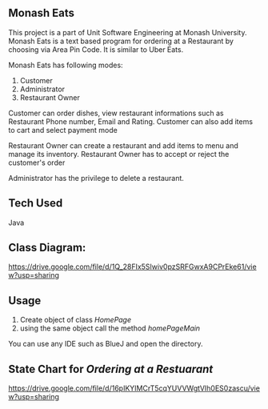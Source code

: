 
## Monash Eats

This project is a part of Unit Software Engineering at Monash University. 
Monash Eats is a text based program for ordering at a Restaurant by choosing via Area Pin Code.
It is similar to Uber Eats. 

Monash Eats has following modes:
1) Customer
2) Administrator
3) Restaurant Owner

Customer can order dishes, view restaurant informations such as Restaurant Phone number, Email and Rating. 
Customer can also add items to cart and select payment mode

Restaurant Owner can create a restaurant and add items to menu and manage its inventory. 
Restaurant Owner has to accept or reject the customer's order

Administrator has the privilege to delete a restaurant.

## Tech Used
Java

## Class Diagram: 
https://drive.google.com/file/d/1Q_28FIx5SIwiv0pzSRFGwxA9CPrEke61/view?usp=sharing

## Usage
1) Create object of class *HomePage*
2) using the same object call the method *homePageMain*

You can use any IDE such as BlueJ and open the directory.

## State Chart for *Ordering at a Restuarant*
https://drive.google.com/file/d/16pIKYIMCrT5cqYUVVWgtVIh0ES0zascu/view?usp=sharing
